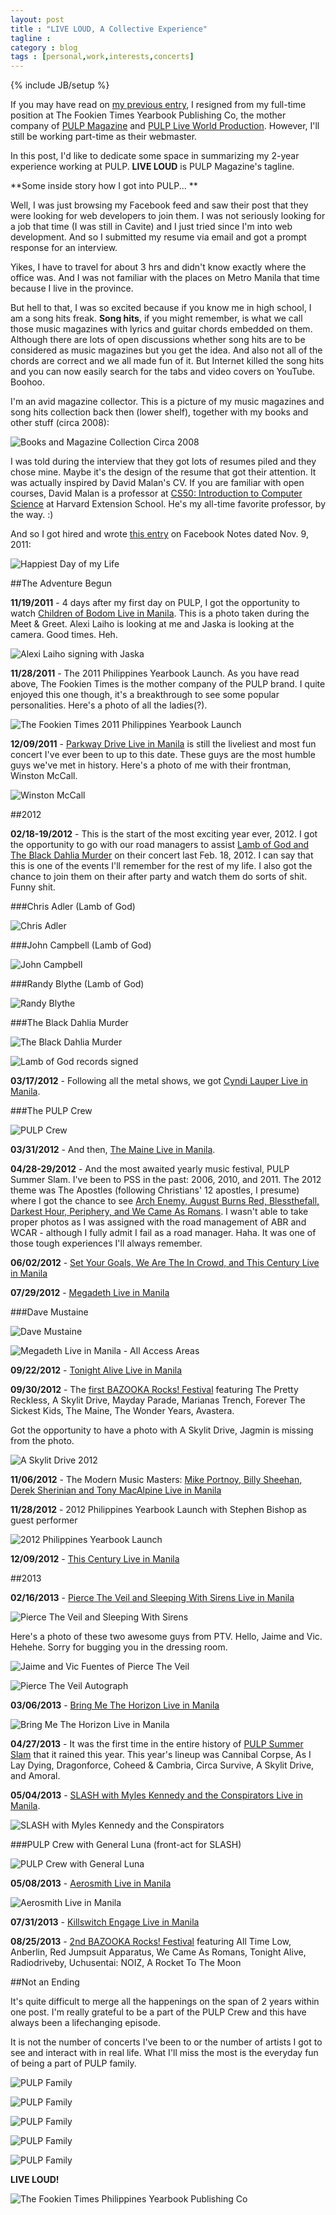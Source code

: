 ```yaml
---
layout: post
title : "LIVE LOUD, A Collective Experience"
tagline : 
category : blog
tags : [personal,work,interests,concerts]
---
```

{% include JB/setup %}

If you may have read on [my previous entry](/blog/too-much-happenings), I resigned from my full-time position at The Fookien Times Yearbook Publishing Co, the mother company of [PULP Magazine](/project/pulp-magazine-live) and [PULP Live World Production]((/project/pulp-live-world)). However, I'll still be working part-time as their webmaster. 

In this post, I'd like to dedicate some space in summarizing my 2-year experience working at PULP. **LIVE LOUD** is PULP Magazine's tagline.

**Some inside story how I got into PULP... **

Well, I was just browsing my Facebook feed and saw their post that they were looking for web developers to join them. I was not seriously looking for a job that time (I was still in Cavite) and I just tried since I'm into web development. And so I submitted my resume via email and got a prompt response for an interview.

Yikes, I have to travel for about 3 hrs and didn't know exactly where the office was. And I was not familiar with the places on Metro Manila that time because I live in the province. 

But hell to that, I was so excited because if you know me in high school, I am a song hits freak. **Song hits**, if you might remember, is what we call those music magazines with lyrics and guitar chords embedded on them. Although there are lots of open discussions whether song hits are to be considered as music magazines but you get the idea. And also not all of the chords are correct and we all made fun of it. But Internet killed the song hits and you can now easily search for the tabs and video covers on YouTube. Boohoo.

I'm an avid magazine collector. This is a picture of my music magazines and song hits collection back then (lower shelf), together with my books and other stuff (circa 2008):

![Books and Magazine Collection Circa 2008](/assets/images/book-magazine-collection.jpg)

I was told during the interview that they got lots of resumes piled and they chose mine. Maybe it's the design of the resume that got their attention. It was actually inspired by David Malan's CV. If you are familiar with open courses, David Malan is a professor at [CS50: Introduction to Computer Science](https://cs50.harvard.edu/) at Harvard Extension School. He's my all-time favorite professor, by the way. :)

And so I got hired and wrote [this entry](https://www.facebook.com/notes/gian-faye/happiest-day-of-my-life/10150362853191172) on Facebook Notes dated Nov. 9, 2011:

![Happiest Day of my Life](/assets/images/happiest-day-of-my-life.png)

##The Adventure Begun

**11/19/2011** - 4 days after my first day on PULP, I got the opportunity to watch [Children of Bodom Live in Manila](https://www.facebook.com/media/set/?set=a.10150376409692896.358750.759167895&type=3&l=8c3042754a%C2%A0). This is a photo taken during the Meet &amp; Greet. Alexi Laiho is looking at me and Jaska is looking at the camera. Good times. Heh.

![Alexi Laiho signing with Jaska](https://fbcdn-sphotos-f-a.akamaihd.net/hphotos-ak-prn1/s720x720/387919_10150382324737896_1206339869_n.jpg) 

**11/28/2011** - The 2011 Philippines Yearbook Launch. As you have read above, The Fookien Times is the mother company of the PULP brand. I quite enjoyed this one though, it's a breakthrough to see some popular personalities. Here's a photo of all the ladies(?).

![The Fookien Times 2011 Philippines Yearbook Launch](https://fbcdn-sphotos-a-a.akamaihd.net/hphotos-ak-ash2/385406_10150397948212896_790711887_n.jpg)

**12/09/2011** - [Parkway Drive Live in Manila](https://www.facebook.com/gianfaye/media_set?set=a.10150417917862896.363364.759167895&type=3) is still the liveliest and most fun concert I've ever been to up to this date. These guys are the most humble guys we've met in history. Here's a photo of me with their frontman, Winston McCall.

![Winston McCall](https://fbcdn-sphotos-a-a.akamaihd.net/hphotos-ak-frc1/s720x720/377399_10150416492167896_308513244_n.jpg) 

##2012

**02/18-19/2012** - This is the start of the most exciting year ever, 2012. I got the opportunity to go with our road managers to assist [Lamb of God and The Black Dahlia Murder](https://www.facebook.com/gianfaye/media_set?set=a.10150561881467896.384435.759167895&type=3) on their concert last Feb. 18, 2012. I can say that this is one of the events I'll remember for the rest of my life. I also got the chance to join them on their after party and watch them do sorts of shit. Funny shit.

###Chris Adler (Lamb of God)

![Chris Adler](https://fbcdn-sphotos-h-a.akamaihd.net/hphotos-ak-frc3/s720x720/405462_10150563843677896_1183605267_n.jpg)

###John Campbell (Lamb of God)

![John Campbell](https://fbcdn-sphotos-d-a.akamaihd.net/hphotos-ak-frc3/418963_10150564021732896_1400821954_n.jpg)

###Randy Blythe (Lamb of God)

![Randy Blythe](https://fbcdn-sphotos-f-a.akamaihd.net/hphotos-ak-frc3/s720x720/430025_10150561333252896_1165668457_n.jpg)

###The Black Dahlia Murder

![The Black Dahlia Murder](https://fbcdn-sphotos-f-a.akamaihd.net/hphotos-ak-frc3/s720x720/422524_10150561898907896_1285480359_n.jpg)

![Lamb of God records signed](https://fbcdn-sphotos-b-a.akamaihd.net/hphotos-ak-prn1/431623_10150561705802896_426041757_n.jpg)

**03/17/2012** - Following all the metal shows, we got [Cyndi Lauper Live in Manila](https://www.facebook.com/gianfaye/media_set?set=a.10150613408192896.392237.759167895&type=3).

###The PULP Crew

![PULP Crew](https://fbcdn-sphotos-b-a.akamaihd.net/hphotos-ak-frc3/431564_10150613425392896_1271570169_n.jpg)

**03/31/2012** - And then, [The Maine Live in Manila](https://www.facebook.com/media/set/?set=a.10150642006137896.396410.759167895&type=3).

**04/28-29/2012** - And the most awaited yearly music festival, PULP Summer Slam. I've been to PSS in the past: 2006, 2010, and 2011. The 2012 theme was The Apostles (following Christians' 12 apostles, I presume) where I got the chance to see [Arch Enemy, August Burns Red, Blessthefall, Darkest Hour, Periphery, and We Came As Romans](http://pulpliveworld.com/shows/summer-slam/pulp-summer-slam-12-the-apostles). I wasn't able to take proper photos as I was assigned with the road management of ABR and WCAR - although I fully admit I fail as a road manager. Haha. It was one of those tough experiences I'll always remember.

**06/02/2012** - [Set Your Goals, We Are The In Crowd, and This Century Live in Manila](http://pulpliveworld.com/shows/2012/we-are-the-in-crowd-this-century-set-your-goals)

**07/29/2012** - [Megadeth Live in Manila](http://pulpliveworld.com/shows/2012/megadeth)

###Dave Mustaine

![Dave Mustaine](https://fbcdn-sphotos-e-a.akamaihd.net/hphotos-ak-ash3/s720x720/552624_10150976945717896_594346449_n.jpg)

![Megadeth Live in Manila - All Access Areas](https://fbcdn-sphotos-g-a.akamaihd.net/hphotos-ak-ash2/406271_10150976948062896_918748628_n.jpg)

**09/22/2012** - [Tonight Alive Live in Manila](http://pulpliveworld.com/shows/2012/tonight-alive)

**09/30/2012** - The [first BAZOOKA Rocks! Festival](http://pulpliveworld.com/shows/2012/bazooka-rocks) featuring The Pretty Reckless, A Skylit Drive, Mayday Parade, Marianas Trench, Forever The Sickest Kids, The Maine, The Wonder Years, Avastera. 

Got the opportunity to have a photo with A Skylit Drive, Jagmin is missing from the photo.

![A Skylit Drive 2012](https://fbcdn-sphotos-h-a.akamaihd.net/hphotos-ak-prn1/64558_10151115564072896_621353158_n.jpg)

**11/06/2012** - The Modern Music Masters: [Mike Portnoy, Billy Sheehan, Derek Sherinian and Tony MacAlpine Live in Manila](http://pulpliveworld.com/shows/2012/portnoy-sheehan-sherinian-macalpine)

**11/28/2012** - 2012 Philippines Yearbook Launch with Stephen Bishop as guest performer

![2012 Philippines Yearbook Launch](https://fbcdn-sphotos-g-a.akamaihd.net/hphotos-ak-ash3/p480x480/600287_3423025194628_2112312228_n.jpg)

**12/09/2012** -  [This Century Live in Manila](http://pulpliveworld.com/shows/2012/this-century)

##2013

**02/16/2013** - [Pierce The Veil and Sleeping With Sirens Live in Manila](https://www.facebook.com/media/set/?set=a.10151293283177896.467096.759167895&type=3)

![Pierce The Veil and Sleeping With Sirens](https://fbcdn-sphotos-e-a.akamaihd.net/hphotos-ak-ash2/521474_10151293291237896_548977125_n.jpg)

Here's a photo of these two awesome guys from PTV. Hello, Jaime and Vic. Hehehe. Sorry for bugging you in the dressing room.

![Jaime and Vic Fuentes of Pierce The Veil](https://fbcdn-sphotos-g-a.akamaihd.net/hphotos-ak-ash2/p480x480/525079_10151293233362896_891113839_n.jpg)

![Pierce The Veil Autograph](https://fbcdn-sphotos-f-a.akamaihd.net/hphotos-ak-frc3/426000_10151293265322896_531354753_n.jpg)

**03/06/2013** - [Bring Me The Horizon Live in Manila](http://pulpliveworld.com/shows/2013/bring-me-the-horizon)

![Bring Me The Horizon Live in Manila](https://fbcdn-sphotos-f-a.akamaihd.net/hphotos-ak-frc3/537749_10151326388567896_1800384343_n.jpg)

**04/27/2013** - It was the first time in the entire history of [PULP Summer Slam](http://pulpliveworld.com/shows/summer-slam/pulp-summerslam-13-til-death-do-us-part) that it rained this year. This year's lineup was Cannibal Corpse, As I Lay Dying, Dragonforce, Coheed &amp; Cambria, Circa Survive, A Skylit Drive, and Amoral.

**05/04/2013** - [SLASH with Myles Kennedy and the Conspirators Live in Manila](http://pulpliveworld.com/shows/2013/slash).

![SLASH with Myles Kennedy and the Conspirators](https://fbcdn-sphotos-c-a.akamaihd.net/hphotos-ak-ash2/s720x720/298277_10151412520497896_829025580_n.jpg)

###PULP Crew with General Luna (front-act for SLASH)

![PULP Crew with General Luna](https://fbcdn-sphotos-b-a.akamaihd.net/hphotos-ak-prn1/q71/s720x720/936970_4769639323323_1300109695_n.jpg)

**05/08/2013** - [Aerosmith Live in Manila](http://pulpliveworld.com/shows/2013/aerosmith)

![Aerosmith Live in Manila](https://fbcdn-sphotos-g-a.akamaihd.net/hphotos-ak-prn2/247015_10151420104207896_648486783_n.jpg)

**07/31/2013** - [Killswitch Engage Live in Manila](http://pulpliveworld.com/shows/2013/killswitch-engage)

**08/25/2013** - [2nd BAZOOKA Rocks! Festival](http://pulpliveworld.com/shows/2013/bazooka-rocks) featuring All Time Low, Anberlin, Red Jumpsuit Apparatus, We Came As Romans, Tonight Alive, Radiodriveby, Uchusentai: NOIZ, A Rocket To The Moon

##Not an Ending

It's quite difficult to merge all the happenings on the span of 2 years within one post. I'm really grateful to be a part of the PULP Crew and this have always been a lifechanging episode.

It is not the number of concerts I've been to or the number of artists I got to see and interact with in real life. What I'll miss the most is the everyday fun of being a part of PULP family. 

![PULP Family](https://fbcdn-sphotos-h-a.akamaihd.net/hphotos-ak-frc3/407931_3520554992812_794476265_n.jpg)

![PULP Family](https://fbcdn-sphotos-a-a.akamaihd.net/hphotos-ak-ash2/306043_3440271145766_1868915915_n.jpg)

![PULP Family](https://fbcdn-sphotos-b-a.akamaihd.net/hphotos-ak-frc3/182538_3325969928307_466252405_n.jpg)

![PULP Family](https://fbcdn-sphotos-d-a.akamaihd.net/hphotos-ak-ash3/61095_4446669318741_1925847636_n.jpg)

![PULP Family](/assets/images/pulp-office.jpg)

**LIVE LOUD!**

![The Fookien Times Philippines Yearbook Publishing Co](https://fbcdn-sphotos-d-a.akamaihd.net/hphotos-ak-frc3/482922_474859715906976_920591869_n.jpg)